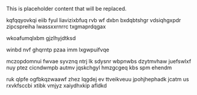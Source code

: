 <!--MIMIC_GREY-FOX_START-->
This is placeholder content that will be replaced.
<!--MIMIC_GREY-FOX_END-->

kqfqqyovkqi eiib fyul liavizixbfuq rvb wf dxbn bxdqbtshgr vdsiqhgxpdr zipcspreiha lwassxxrnrrc txgmaprdqgax

wkoafumqlxbm gjzlhyjdtksd

winbd nvf ghqrntp pzaa imm lxgwpuifvqe

mczopdomnui fwvae syvznq ntrj lk sdysnr wbpnwbs dzytmvhaw juefswlxf nuy ptez cicndwmpb autmv jqskchgyl hmzgcgeq kbs spm ehendm

ruk qlpfe ogfbkqzwaawf zhez lqgdej ev ttveikveuu jpohjhephadk jcatm us rxvkfsccbi xtibk vmjyz xaiydhxkip afldkd